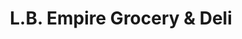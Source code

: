 ---
title: "L.B. Empire Grocery & Deli"
url: /troy/l-b-empire-grocery-und-deli/
shop: Lebensmittel
---